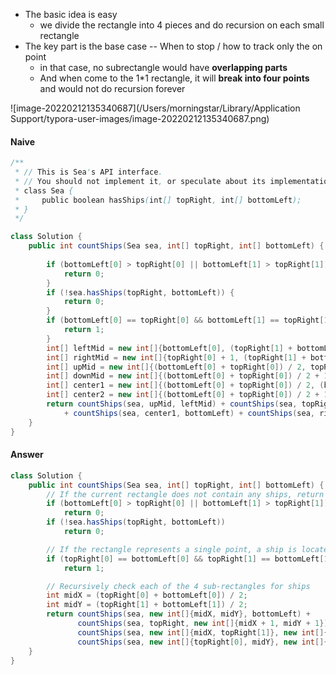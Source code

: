 * The basic idea is easy
  * we divide the rectangle into 4 pieces and do recursion on each small rectangle
* The key part is the base case -- When to stop / how to track only the on point
  * in that case, no subrectangle would have **overlapping parts**
  * And when come to the 1*1 rectangle, it will **break into four points** and would not do recursion forever

![image-20220212135340687](/Users/morningstar/Library/Application Support/typora-user-images/image-20220212135340687.png)

#### Naive

```java
/**
 * // This is Sea's API interface.
 * // You should not implement it, or speculate about its implementation
 * class Sea {
 *     public boolean hasShips(int[] topRight, int[] bottomLeft);
 * }
 */

class Solution {
    public int countShips(Sea sea, int[] topRight, int[] bottomLeft) {
        
        if (bottomLeft[0] > topRight[0] || bottomLeft[1] > topRight[1]) {
            return 0;
        }
        if (!sea.hasShips(topRight, bottomLeft)) {
            return 0;
        }
        if (bottomLeft[0] == topRight[0] && bottomLeft[1] == topRight[1]) {
            return 1;
        }
        int[] leftMid = new int[]{bottomLeft[0], (topRight[1] + bottomLeft[1])/ 2 + 1};
        int[] rightMid = new int[]{topRight[0] + 1, (topRight[1] + bottomLeft[1])/ 2};
        int[] upMid = new int[]{(bottomLeft[0] + topRight[0]) / 2, topRight[1]};
        int[] downMid = new int[]{(bottomLeft[0] + topRight[0]) / 2 + 1, bottomLeft[1]};
        int[] center1 = new int[]{(bottomLeft[0] + topRight[0]) / 2, (bottomLeft[1] + topRight[1]) / 2};
        int[] center2 = new int[]{(bottomLeft[0] + topRight[0]) / 2 + 1, (bottomLeft[1] + topRight[1]) / 2 + 1};
        return countShips(sea, upMid, leftMid) + countShips(sea, topRight, center2)
            + countShips(sea, center1, bottomLeft) + countShips(sea, rightMid, downMid);
    }
}
```

#### Answer

```java
class Solution {
    public int countShips(Sea sea, int[] topRight, int[] bottomLeft) {
        // If the current rectangle does not contain any ships, return 0.         
        if (bottomLeft[0] > topRight[0] || bottomLeft[1] > topRight[1])
            return 0;
        if (!sea.hasShips(topRight, bottomLeft))
            return 0;

        // If the rectangle represents a single point, a ship is located
        if (topRight[0] == bottomLeft[0] && topRight[1] == bottomLeft[1])
            return 1;

        // Recursively check each of the 4 sub-rectangles for ships
        int midX = (topRight[0] + bottomLeft[0]) / 2;
        int midY = (topRight[1] + bottomLeft[1]) / 2;
        return countShips(sea, new int[]{midX, midY}, bottomLeft) +
               countShips(sea, topRight, new int[]{midX + 1, midY + 1}) +
               countShips(sea, new int[]{midX, topRight[1]}, new int[]{bottomLeft[0], midY + 1}) +
               countShips(sea, new int[]{topRight[0], midY}, new int[]{midX + 1, bottomLeft[1]});
    }
}
```

